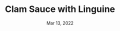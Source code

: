 ---
title: "Clam Sauce with Linguine"
date: "Mar 13, 2022"
prepTime: "5 min" 
cookingTime: "35 min"
totalTime: "40 min"
topic: "Sauce"
originalLink: "https://www.allrecipes.com/recipe/18148/the-best-clam-sauce/"
scottRating: 4
image: "../../images/recipe/ClamSauceLinguine.png"
ingredients: [
  {
    name: Whole Wheat Linguine,
    amount: 1,
    unit: lb,
    section: Pasta
  },
  {
    name: Yellow Onion,
    preparation: chopped,
    amount: 1,
    unit: Medium,
    section: Sauce
  },
  {
    name: Garlic Cloves,
    preparation: chopped,
    amount: 6,
    unit: Count,
    section: Sauce
  },
  {
    name: Extra Virgin Olive Oil,
    amount: 3,
    unit: tbsp,
    section: Sauce
  },
  {
    name: Minced Clams in Can,
    amount: 26,
    unit: oz,
    section: Sauce
  },
  {
    name: Butter Substitute,
    amount: 0.5,
    unit: cups,
    section: Sauce
  },
  {
    name: White Wine Vinegar,
    amount: 1,
    unit: tbsp,
    section: Sauce
  },
  {
    name: Fresh Parsley,
    amount: 1,
    metric: Count,
    section: Garnish
  },
]
directions: [
  "Salt Water and bring to a boil. Cook pasta to package instructions",
  "In a large skillet add the oil and saute the onions and garlic until translucent.",
  "Drain clams, reserving half the juice.",
  "Add reserved juice and rest of ingredients to pot.",
  "Optionally add a cup or two of starchy pasta water to pan.",
  "Reduce to sauce like thickness. If you added pasta water you may have to increase heat and stir to have everything done quickly"
]

---